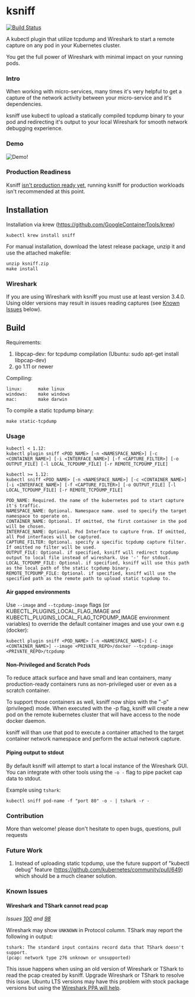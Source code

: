 # ksniff

[![Build Status](https://travis-ci.org/eldadru/ksniff.svg?branch=master)](https://travis-ci.org/eldadru/ksniff)

A kubectl plugin that utilize tcpdump and Wireshark to start a remote capture on any pod in your
 Kubernetes cluster.

You get the full power of Wireshark with minimal impact on your running pods.

### Intro

When working with micro-services, many times it's very helpful to get a capture of the network
activity between your micro-service and it's dependencies.

ksniff use kubectl to upload a statically compiled tcpdump binary to your pod and redirecting it's
output to your local Wireshark for smooth network debugging experience.

### Demo
![Demo!](https://i.imgur.com/hWtF9r2.gif)

### Production Readiness
Ksniff [isn't production ready yet](https://github.com/eldadru/ksniff/issues/96#issuecomment-762454991), running ksniff for production workloads isn't recommended at this point.

## Installation
Installation via krew (https://github.com/GoogleContainerTools/krew)

    kubectl krew install sniff
    
For manual installation, download the latest release package, unzip it and use the attached makefile:  

    unzip ksniff.zip
    make install

### Wireshark

If you are using Wireshark with ksniff you must use at least version 3.4.0. Using older versions may result in issues reading captures (see [Known Issues](#known-issues) below).

## Build

Requirements:
1. libpcap-dev: for tcpdump compilation (Ubuntu: sudo apt-get install libpcap-dev)
2. go 1.11 or newer

Compiling:
 
    linux:      make linux
    windows:    make windows
    mac:        make darwin
 

To compile a static tcpdump binary:

    make static-tcpdump

### Usage

    kubectl < 1.12:
    kubectl plugin sniff <POD_NAME> [-n <NAMESPACE_NAME>] [-c <CONTAINER_NAME>] [-i <INTERFACE_NAME>] [-f <CAPTURE_FILTER>] [-o OUTPUT_FILE] [-l LOCAL_TCPDUMP_FILE] [-r REMOTE_TCPDUMP_FILE]
    
    kubectl >= 1.12:
    kubectl sniff <POD_NAME> [-n <NAMESPACE_NAME>] [-c <CONTAINER_NAME>] [-i <INTERFACE_NAME>] [-f <CAPTURE_FILTER>] [-o OUTPUT_FILE] [-l LOCAL_TCPDUMP_FILE] [-r REMOTE_TCPDUMP_FILE]
    
    POD_NAME: Required. the name of the kubernetes pod to start capture it's traffic.
    NAMESPACE_NAME: Optional. Namespace name. used to specify the target namespace to operate on.
    CONTAINER_NAME: Optional. If omitted, the first container in the pod will be chosen.
    INTERFACE_NAME: Optional. Pod Interface to capture from. If omitted, all Pod interfaces will be captured.
    CAPTURE_FILTER: Optional. specify a specific tcpdump capture filter. If omitted no filter will be used.
    OUTPUT_FILE: Optional. if specified, ksniff will redirect tcpdump output to local file instead of wireshark. Use '-' for stdout.
    LOCAL_TCPDUMP_FILE: Optional. if specified, ksniff will use this path as the local path of the static tcpdump binary.
    REMOTE_TCPDUMP_FILE: Optional. if specified, ksniff will use the specified path as the remote path to upload static tcpdump to.

#### Air gapped environments
Use `--image` and `--tcpdump-image` flags (or KUBECTL_PLUGINS_LOCAL_FLAG_IMAGE and KUBECTL_PLUGINS_LOCAL_FLAG_TCPDUMP_IMAGE environment variables) to override the default container images and use your own e.g (docker):
  
    kubectl plugin sniff <POD_NAME> [-n <NAMESPACE_NAME>] [-c <CONTAINER_NAME>] --image <PRIVATE_REPO>/docker --tcpdump-image <PRIVATE_REPO>/tcpdump
   

#### Non-Privileged and Scratch Pods
To reduce attack surface and have small and lean containers, many production-ready containers runs as non-privileged user
or even as a scratch container.

To support those containers as well, ksniff now ships with the "-p" (privileged) mode.
When executed with the -p flag, ksniff will create a new pod on the remote kubernetes cluster that will have access to the node docker daemon.

ksniff will than use that pod to execute a container attached to the target container network namespace 
and perform the actual network capture.

#### Piping output to stdout
By default ksniff will attempt to start a local instance of the Wireshark GUI. You can integrate with other tools
using the `-o -` flag to pipe packet cap data to stdout.

Example using `tshark`:

    kubectl sniff pod-name -f "port 80" -o - | tshark -r -

### Contribution
More than welcome! please don't hesitate to open bugs, questions, pull requests 

### Future Work
1. Instead of uploading static tcpdump, use the future support of "kubectl debug" feature
 (https://github.com/kubernetes/community/pull/649) which should be a much cleaner solution.
 
### Known Issues

#### Wireshark and TShark cannot read pcap

*Issues [100](https://github.com/eldadru/ksniff/issues/100) and [98](https://github.com/eldadru/ksniff/issues/98)*

Wireshark may show `UNKNOWN` in Protocol column. TShark may report the following in output:

```
tshark: The standard input contains record data that TShark doesn't support.
(pcap: network type 276 unknown or unsupported)
```

This issue happens when using an old version of Wireshark or TShark to read the pcap created by ksniff. Upgrade Wireshark or TShark to resolve this issue. Ubuntu LTS versions may have this problem with stock package versions but using the [Wireshark PPA will help](https://github.com/eldadru/ksniff/issues/100#issuecomment-789503442).
